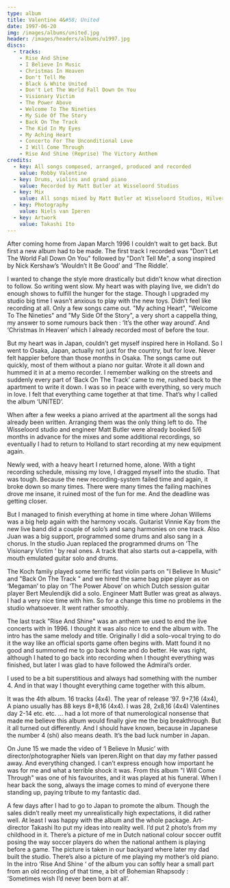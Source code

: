 ```yaml
---
type: album
title: Valentine 4&#58; United
date: 1997-06-20
img: /images/albums/united.jpg
header: /images/headers/albums/u1997.jpg
discs:
  - tracks:
    - Rise And Shine
    - I Believe In Music
    - Christmas In Heaven
    - Don't Tell Me
    - Black & White United
    - Don't Let The World Fall Down On You
    - Visionary Victim
    - The Power Above
    - Welcome To The Nineties
    - My Side Of The Story
    - Back On The Track
    - The Kid In My Eyes
    - My Aching Heart
    - Concerto For The Unconditional Love
    - I Will Come Through
    - Rise And Shine (Reprise) The Victory Anthem
credits:
  - key: All songs composed, arranged, produced and recorded
    value: Robby Valentine
  - key: Drums, violins and grand piano
    value: Recorded by Matt Butler at Wisseloord Studios
  - key: Mix
    value: All songs mixed by Matt Butler at Wisseloord Studios, Hilversum, The Netherlands except track 1, 5, 6, 13 and 16 mixed by Frank.
  - key: Photography
    value: Niels van Iperen
  - key: Artwork
    value: Takashi Ito
---
```


After coming home from Japan March 1996 I couldn’t wait to get back. But first a new album had to be made. The first track I recorded was "Don’t Let The World Fall Down On You" followed by "Don’t Tell Me", a song inspired by Nick Kershaw’s ’Wouldn’t It Be Good’ and ‘The Riddle’.

I wanted to change the style more drastically but didn’t know what direction to follow. So writing went slow. My heart was with playing live, we didn’t do enough shows to fulfill the hunger for the stage. Though I upgraded my studio big time I wasn’t anxious to play with the new toys. Didn’t feel like recording at all. Only a few songs came out. "My aching Heart", "Welcome To The Nineties" and "My Side Of the Story", a very short a cappella thing, my answer to some rumours back then : ‘It’s the other way around’. And ‘Christmas In Heaven’ which I already recorded most of before the tour.

But my heart was in Japan, couldn’t get myself inspired here in Holland. So I went to Osaka, Japan, actually not just for the country, but for love. Never felt happier before than those months in Osaka. The songs came out quickly, most of them without a piano nor guitar. Wrote it all down and hummed it in at a memo recorder. I remember walking on the streets and suddenly every part of ‘Back On The Track’ came to me, rushed back to the apartment to write it down. I was so in peace with everything, so very much in love. I felt that everything came together at that time. That’s why I called the album ‘UNITED’.

When after a few weeks a piano arrived at the apartment all the songs had already been written. Arranging them was the only thing left to do. The Wisseloord studio and engineer Matt Butler were already booked 5/6 months in advance for the mixes and some additional recordings, so eventually I had to return to Holland to start recording at my new equipment again.

Newly wed, with a heavy heart I returned home, alone. With a tight recording schedule, missing my love, I dragged myself into the studio. That was tough. Because the new recording-system failed time and again, it broke down so many times. There were many times the failing machines drove me insane, it ruined most of the fun for me. And the deadline was getting closer.

But I managed to finish everything at home in time where Johan Willems was a big help again with the harmony vocals. Guitarist Vinnie Kay from the new live band did a couple of solo’s and sang harmonies on one track. Also Juan was a big support, programmed some drums and also sang in a chorus. In the studio Juan replaced the programmed drums on ‘The Visionary Victim ‘ by real ones. A track that also starts out a-cappella, with mouth emulated guitar solo and drums.

The Koch family played some terrific fast violin parts on "I Believe In Music" and "Back On The Track " and we hired the same bag pipe player as on ‘Megaman’ to play on ‘The Power Above’ on which Dutch session guitar player Bert Meulendijk did a solo. Engineer Matt Butler was great as always. I had a very nice time with him. So for a change this time no problems in the studio whatsoever. It went rather smoothly.

The last track "Rise And Shine" was an anthem we used to end the live concerts with in 1996. I thought it was also nice to end the album with. The intro has the same melody and title. Originally I did a solo-vocal trying to do it the way like an official sports game often begins with. Matt found it no good and summoned me to go back home and do better. He was right, although I hated to go back into recording when I thought everything was finished, but later I was glad to have followed the Admiral’s order.

I used to be a bit superstitious and always had something with the number 4. And in that way I thought everything came together with this album.

It was the 4th album. 16 tracks (4x4). The year of release ’97. 9+7,16 (4x4), A piano usually has 88 keys 8+8,16 (4x4). I was 28, 2x8,16 (4x4) Valentines day 2-14 etc. etc. … had a lot more of that numerological nonsense that made me believe this album would finally give me the big breakthrough. But it all turned out differently. And I should have known, because in Japanese the number 4 (shi) also means death. It’s the bad luck number in Japan.

On June 15 we made the video of ‘I Believe In Music’ with director/photographer Niels van Iperen.Right on that day my father passed away. And everything changed. I can’t express enough how important he was for me and what a terrible shock it was. From this album "I Will Come Through" was one of his favourites, and it was played at his funeral. When I hear back the song, always the image comes to mind of everyone there standing up, paying tribute to my fantastic dad.

A few days after I had to go to Japan to promote the album. Though the sales didn’t really meet my unrealistically high expectations, it did rather well. At least I was happy with the album and the whole package.
Art-director Takashi Ito put my ideas into reality well. I’d put 2 photo’s from my childhood in it. There’s a picture of me in Dutch national colour soccer outfit posing the way soccer players do when the national anthem is playing before a game. The picture is taken in our backyard where later my dad built the studio. There’s also a picture of me playing my mother’s old piano. In the intro ‘Rise And Shine ‘ of the album you can softly hear a small part from an old recording of that time, a bit of Bohemian Rhapsody : ‘Sometimes wish I’d never been born at all’.